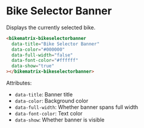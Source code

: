 # Bike Selector Banner

Displays the currently selected bike.

```html
<bikematrix-bikeselectorbanner
  data-title="Bike Selector Banner"
  data-color="#000000"
  data-full-width="false"
  data-font-color="#ffffff"
  data-show="true"
></bikematrix-bikeselectorbanner>
```

Attributes:

- `data-title`: Banner title
- `data-color`: Background color
- `data-full-width`: Whether banner spans full width
- `data-font-color`: Text color
- `data-show`: Whether banner is visible
